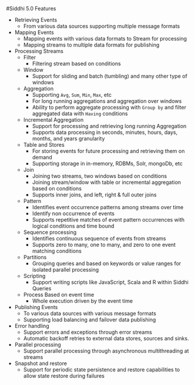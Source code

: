 #Siddhi 5.0 Features

- Retrieving Events 
    - From various data sources supporting multiple message formats
 - Mapping Events
    - Mapping events with various data formats to Stream for processing
    - Mapping streams to multiple data formats for publishing
 - Processing Streams
    - Filter 
        - Filtering stream based on conditions
    - Window
        - Support for sliding and batch (tumbling) and many other type of windows  
    - Aggregation 
        - Supporting `Avg`, `Sum`, `Min`, `Max`, etc
        - For long running aggregations and aggregation over windows 
        - Ability to perform aggregate processing with `Group by` and filter aggregated data with `Having` conditions
    - Incremental Aggregation
        - Support for processing and retrieving long running Aggregation
        - Supports data processing in seconds, minutes, hours, days, months, and years granularity
    - Table and Stores
        - For storing events for future processing and retrieving them on demand
        - Supporting storage in in-memory, RDBMs, Solr, mongoDb, etc 
    - Join
        - Joining two streams, two windows based on conditions 
        - Joining stream/window with table or incremental aggregation based on conditions  
        - Supports inner joins, and left, right & full outer joins
    - Pattern 
        - Identifies event occurrence patterns among streams over time
        - Identify non occurrence of events
        - Supports repetitive matches of event pattern occurrences with logical conditions and time bound
    - Sequence processing
        - Identifies continuous sequence of events from streams
        - Supports zero to many, one to many, and zero to one event matching conditions
    - Partitions
        - Grouping queries and based on keywords or value ranges for isolated parallel processing
    - Scripting 
        - Support writing scripts like JavaScript, Scala and R within Siddhi Queries
    - Process Based on event time
        - Whole execution driven by the event time    
 - Publishing Events 
    - To various data sources with various message formats
    - Supporting load balancing and failover data publishing 
 - Error handling
    - Support errors and exceptions through error streams
    - Automatic backoff retries to external data stores, sources and sinks. 
 - Parallel processing 
    - Support parallel processing through asynchronous multithreading at streams  
 - Snapshot and restore
    - Support for periodic state persistence and restore capabilities to allow state restore during failures